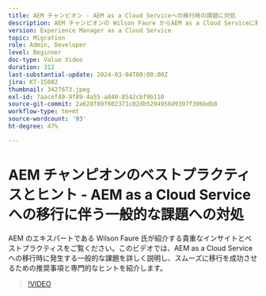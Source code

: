 ```yaml
---
title: AEM チャンピオン - AEM as a Cloud Serviceへの移行時の課題に対処
description: AEM チャンピオンの Wilson Faure からAEM as a Cloud Serviceに移行する際の一般的な課題に対処する方法について、専門家からアドバイスを受けることができます。
version: Experience Manager as a Cloud Service
topic: Migration
role: Admin, Developer
level: Beginner
doc-type: Value Video
duration: 312
last-substantial-update: 2024-03-04T00:00:00Z
jira: KT-15082
thumbnail: 3427673.jpeg
exl-id: 7aacef40-9f89-4a55-a840-8542cbf9b110
source-git-commit: 2a628f89f602371c02db5204956d9397f306bdb8
workflow-type: tm+mt
source-wordcount: '93'
ht-degree: 47%

---
```


# AEM チャンピオンのベストプラクティスとヒント - AEM as a Cloud Serviceへの移行に伴う一般的な課題への対処

AEM のエキスパートである Wilson Faure 氏が紹介する貴重なインサイトとベストプラクティスをご覧ください。このビデオでは、AEM as a Cloud Service への移行時に発生する一般的な課題を詳しく説明し、スムーズに移行を成功させるための推奨事項と専門的なヒントを紹介します。

>[!VIDEO](https://video.tv.adobe.com/v/3427673/?learn=on)
